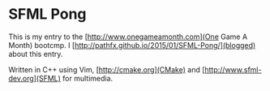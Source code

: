 # SFML Pong

This is my entry to the [http://www.onegameamonth.com](One Game A Month)
bootcmp. I [http://pathfx.github.io/2015/01/SFML-Pong/](blogged) about this
entry.

Written in C++ using Vim, [http://cmake.org](CMake) and
[http://www.sfml-dev.org](SFML) for multimedia.
